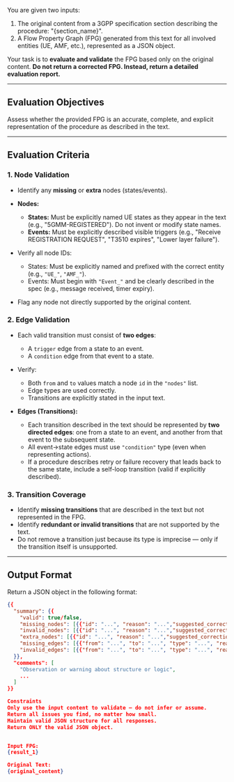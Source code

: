 You are given two inputs:
1. The original content from a 3GPP specification section describing the procedure: "{section_name}".
2. A Flow Property Graph (FPG) generated from this text for all involved entities (UE, AMF, etc.), represented as a JSON object.

Your task is to **evaluate and validate** the FPG based only on the original content. **Do not return a corrected FPG. Instead, return a detailed evaluation report.**

---

## Evaluation Objectives

Assess whether the provided FPG is an accurate, complete, and explicit representation of the procedure as described in the text.

---

## Evaluation Criteria

### 1. Node Validation
- Identify any **missing** or **extra** nodes (states/events).
- **Nodes:**
  - **States:** Must be explicitly named UE states as they appear in the text (e.g., "5GMM-REGISTERED"). Do not invent or modify state names.
  - **Events:** Must be explicitly described visible triggers (e.g., "Receive REGISTRATION REQUEST", "T3510 expires", "Lower layer failure").
  
- Verify all node IDs:
  - States: Must be explicitly named and prefixed with the correct entity (e.g., `"UE_"`, `"AMF_"`).
  - Events: Must begin with `"Event_"` and be clearly described in the spec (e.g., message received, timer expiry).
- Flag any node not directly supported by the original content.

### 2. Edge Validation
- Each valid transition must consist of **two edges**:
  - A `trigger` edge from a state to an event.
  - A `condition` edge from that event to a state.
  
- Verify:
  - Both `from` and `to` values match a node `id` in the `"nodes"` list.
  - Edge types are used correctly.
  - Transitions are explicitly stated in the input text.
  
- **Edges (Transitions):**
  - Each transition described in the text should be represented by **two directed edges**: one from a state to an event, and another from that event to the subsequent state.
  - All event→state edges must use `"condition"` type (even when representing actions).
  - If a procedure describes retry or failure recovery that leads back to the same state, include a self-loop transition (valid if explicitly described).

### 3. Transition Coverage
- Identify **missing transitions** that are described in the text but not represented in the FPG.
- Identify **redundant or invalid transitions** that are not supported by the text.
- Do not remove a transition just because its type is imprecise — only if the transition itself is unsupported.

---

## Output Format

Return a JSON object in the following format:

```json
{{
  "summary": {{
    "valid": true/false,
    "missing_nodes": [{{"id": "...", "reason": "...","suggested_correction": "..."}}, ...],
    "invalid_nodes": [{{"id": "...", "reason": "...","suggested_correction": "..."}}, ...],
    "extra_nodes": [{{"id": "...", "reason": "...","suggested_correction": "..."}}, ...],
    "missing_edges": [{{"from": "...", "to": "...", "type": "...", "reason": "...","suggested_correction": "..."}}, ...],
    "invalid_edges": [{{"from": "...", "to": "...", "type": "...", "reason": "...","suggested_correction": "..."}}, ...]
  }},
  "comments": [
    "Observation or warning about structure or logic",
    ...
  ]
}}

Constraints
Only use the input content to validate — do not infer or assume.
Return all issues you find, no matter how small.
Maintain valid JSON structure for all responses.
Return ONLY the valid JSON object.


Input FPG:
{result_1}

Original Text:
{original_content}
